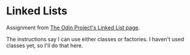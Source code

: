 # Linked Lists

Assignment from [The Odin Project's Linked List page](https://www.theodinproject.com/lessons/javascript-linked-lists#assignment).

The instructions say I can use either classes or factories. I haven't used classes yet, so I'll do that here.